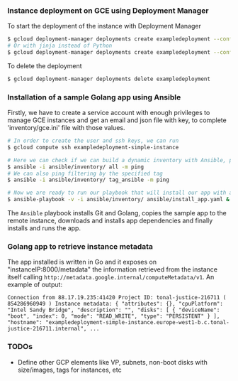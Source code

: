 ### Instance deployment on GCE using Deployment Manager

To start the deployment of the instance with Deployment Manager

```sh
$ gcloud deployment-manager deployments create exampledeployment --config python/config.yaml
# Or with jinja instead of Python
$ gcloud deployment-manager deployments create exampledeployment --config jinja/config.yaml
```

To delete the deployment
```sh
$ gcloud deployment-manager deployments delete exampledeployment
```

### Installation of a sample Golang app using Ansible

Firstly, we have to create a service account with enough privileges to manage GCE instances and get an email and json file with key, to complete 'inventory/gce.ini' file with those values.

```sh
# In order to create the user and ssh keys, we can run
$ gcloud compute ssh exampledeployment-simple-instance

# Here we can check if we can build a dynamic inventory with Ansible, polling instances in GCE
$ ansible -i ansible/inventory/ all -m ping
# We can also ping filtering by the specified tag
$ ansible -i ansible/inventory/ tag_ansible -m ping

# Now we are ready to run our playbook that will install our app with all its dependencies (Like a Docker image would do)
$ ansible-playbook -v -i ansible/inventory/ ansible/install_app.yaml &
```

The `Ansible` playbook installs Git and Golang, copies the sample app to the remote instance, downloads and installs app dependencies and finally installs and runs the app.

### Golang app to retrieve instance metadata

The app installed is written in Go and it exposes on "instanceIP:8000/metadata" the information retrieved from the instance itself calling `http://metadata.google.internal/computeMetadata/v1`. An example of output:

`
Connection from 88.17.19.235:41420
Project ID: tonal-justice-216711 ( 854286960949 )
Instance metadata:
{
  "attributes": {},
  "cpuPlatform": "Intel Sandy Bridge",
  "description": "",
  "disks": [
    {
      "deviceName": "boot",
      "index": 0,
      "mode": "READ_WRITE",
      "type": "PERSISTENT"
    }
  ],
  "hostname": "exampledeployment-simple-instance.europe-west1-b.c.tonal-justice-216711.internal",
  ...
 `

### TODOs

* Define other GCP elements like VP, subnets, non-boot disks with size/images, tags for instances, etc

